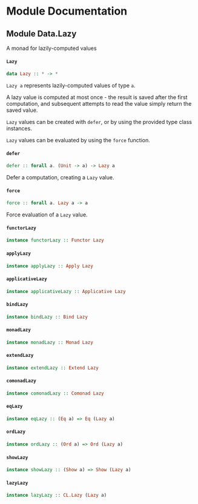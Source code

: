 # Module Documentation

## Module Data.Lazy


A monad for lazily-computed values

#### `Lazy`

``` purescript
data Lazy :: * -> *
```

`Lazy a` represents lazily-computed values of type `a`.

A lazy value is computed at most once - the result is saved
after the first computation, and subsequent attempts to read
the value simply return the saved value.

`Lazy` values can be created with `defer`, or by using the provided
type class instances.

`Lazy` values can be evaluated by using the `force` function.

#### `defer`

``` purescript
defer :: forall a. (Unit -> a) -> Lazy a
```

Defer a computation, creating a `Lazy` value.

#### `force`

``` purescript
force :: forall a. Lazy a -> a
```

Force evaluation of a `Lazy` value.

#### `functorLazy`

``` purescript
instance functorLazy :: Functor Lazy
```


#### `applyLazy`

``` purescript
instance applyLazy :: Apply Lazy
```


#### `applicativeLazy`

``` purescript
instance applicativeLazy :: Applicative Lazy
```


#### `bindLazy`

``` purescript
instance bindLazy :: Bind Lazy
```


#### `monadLazy`

``` purescript
instance monadLazy :: Monad Lazy
```


#### `extendLazy`

``` purescript
instance extendLazy :: Extend Lazy
```


#### `comonadLazy`

``` purescript
instance comonadLazy :: Comonad Lazy
```


#### `eqLazy`

``` purescript
instance eqLazy :: (Eq a) => Eq (Lazy a)
```


#### `ordLazy`

``` purescript
instance ordLazy :: (Ord a) => Ord (Lazy a)
```


#### `showLazy`

``` purescript
instance showLazy :: (Show a) => Show (Lazy a)
```


#### `lazyLazy`

``` purescript
instance lazyLazy :: CL.Lazy (Lazy a)
```




